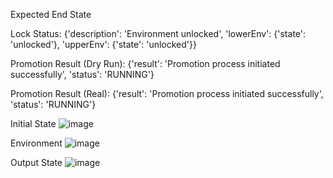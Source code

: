 Expected End State

Lock Status: {'description': 'Environment unlocked', 'lowerEnv': {'state': 'unlocked'}, 'upperEnv': {'state': 'unlocked'}}

Promotion Result (Dry Run): {'result': 'Promotion process initiated successfully', 'status': 'RUNNING'}

Promotion Result (Real): {'result': 'Promotion process initiated successfully', 'status': 'RUNNING'}

Initial State
![image](https://github.com/user-attachments/assets/ae415e50-df46-476d-a9a7-cbbbf5ab5c7f)

Environment 
![image](https://github.com/user-attachments/assets/26dc7fc9-fdfd-44d1-b5f5-1965cbdbcf42)


Output State
![image](https://github.com/user-attachments/assets/d25663eb-8f18-4361-8c51-bc8db6a21154)
